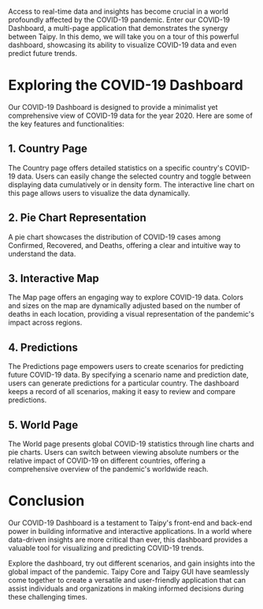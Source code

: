 Access to real-time data and insights has become crucial in a world profoundly affected by the 
COVID-19 pandemic. Enter our COVID-19 Dashboard, a multi-page application that demonstrates the 
synergy between Taipy. In this demo, we will take you on a tour of this powerful dashboard, 
showcasing its ability to visualize COVID-19 data and even predict future trends.


# Exploring the COVID-19 Dashboard
Our COVID-19 Dashboard is designed to provide a minimalist yet comprehensive view of COVID-19 
data for the year 2020. Here are some of the key features and functionalities:

## 1. **Country Page**

The Country page offers detailed statistics on a specific country's COVID-19 data. Users can 
easily change the selected country and toggle between displaying data cumulatively or in density 
form. The interactive line chart on this page allows users to visualize the data dynamically.

## 2. **Pie Chart Representation**

A pie chart showcases the distribution of COVID-19 cases among Confirmed, Recovered, and Deaths, 
offering a clear and intuitive way to understand the data.

## 3. **Interactive Map**

The Map page offers an engaging way to explore COVID-19 data. Colors and sizes on the map are 
dynamically adjusted based on the number of deaths in each location, providing a visual 
representation of the pandemic's impact across regions.

## 4. **Predictions**

The Predictions page empowers users to create scenarios for predicting future COVID-19 data. By 
specifying a scenario name and prediction date, users can generate predictions for a particular 
country. The dashboard keeps a record of all scenarios, making it easy to review and compare 
predictions.

## 5. **World Page**

The World page presents global COVID-19 statistics through line charts and pie charts. Users can 
switch between viewing absolute numbers or the relative impact of COVID-19 on different 
countries, offering a comprehensive overview of the pandemic's worldwide reach.

# Conclusion

Our COVID-19 Dashboard is a testament to Taipy's front-end and back-end power in building 
informative and interactive applications. In a world where data-driven insights are more 
critical than ever, this dashboard provides a valuable tool for visualizing and predicting 
COVID-19 trends.

Explore the dashboard, try out different scenarios, and gain insights into the global impact of 
the pandemic. Taipy Core and Taipy GUI have seamlessly come together to create a versatile and 
user-friendly application that can assist individuals and organizations in making informed 
decisions during these challenging times.
